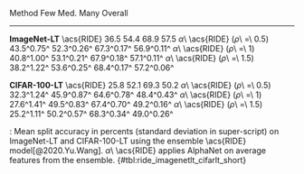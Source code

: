 Method                                Few        Med.        Many     Overall
-----------------------------  ----------  ----------  ----------  ----------
**ImageNet-LT**
\acs{RIDE}                           36.5        54.4        68.9        57.5
_α_\ \acs{RIDE} (_ρ_\ =\ 0.5)  43.5^0.75^  52.3^0.26^  67.3^0.17^  56.9^0.11^
_α_\ \acs{RIDE} (_ρ_\ =\ 1)    40.8^1.00^  53.1^0.21^  67.9^0.18^  57.1^0.11^
_α_\ \acs{RIDE} (_ρ_\ =\ 1.5)  38.2^1.22^  53.6^0.25^  68.4^0.17^  57.2^0.06^
<!--  -->
**CIFAR-100-LT**
\acs{RIDE}                           25.8        52.1        69.3        50.2
_α_\ \acs{RIDE} (_ρ_\ =\ 0.5)  32.3^1.24^  45.9^0.87^  64.6^0.78^  48.4^0.43^
_α_\ \acs{RIDE} (_ρ_\ =\ 1)    27.6^1.41^  49.5^0.83^  67.4^0.70^  49.2^0.16^
_α_\ \acs{RIDE} (_ρ_\ =\ 1.5)  25.2^1.11^  50.2^0.57^  68.3^0.34^  49.0^0.26^

: Mean split accuracy in percents (standard deviation in super-script) on ImageNet-LT and CIFAR-100-LT using the ensemble \acs{RIDE} model[@2020.Yu.Wang]. _α_\ \acs{RIDE} applies AlphaNet on average features from the ensemble. {#tbl:ride_imagenetlt_cifarlt_short}

